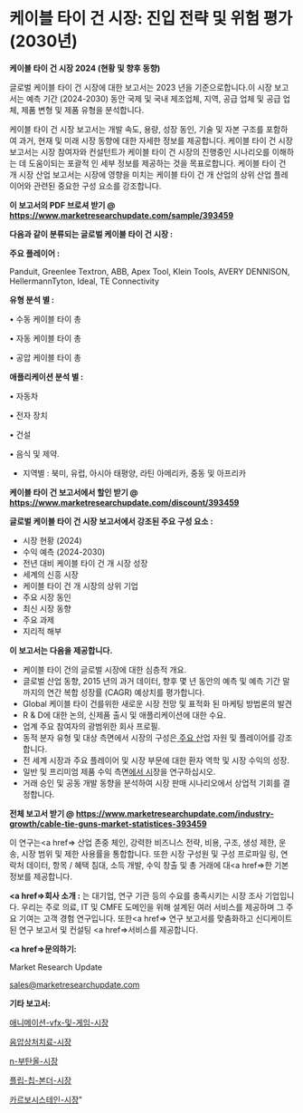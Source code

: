 # 케이블 타이 건 시장: 진입 전략 및 위험 평가(2030년)

<strong>케이블 타이 건 시장 2024 (현황 및 향후 동향)</strong>

글로벌 케이블 타이 건 시장에 대한 보고서는 2023 년을 기준으로합니다.이 시장 보고서는 예측 기간 (2024-2030) 동안 국제 및 국내 제조업체, 지역, 공급 업체 및 공급 업체, 제품 변형 및 제품 유형을 분석합니다.

케이블 타이 건 시장 보고서는 개발 속도, 용량, 성장 동인, 기술 및 자본 구조를 포함하여 과거, 현재 및 미래 시장 동향에 대한 자세한 정보를 제공합니다. 케이블 타이 건 시장 보고서는 시장 참여자와 컨설턴트가 케이블 타이 건 시장의 진행중인 시나리오를 이해하는 데 도움이되는 포괄적 인 세부 정보를 제공하는 것을 목표로합니다. 케이블 타이 건 개 시장 산업 보고서는 시장에 영향을 미치는 케이블 타이 건 개 산업의 상위 산업 플레이어와 관련된 중요한 구성 요소를 강조합니다.



<strong>이 보고서의 PDF 브로셔 받기 @ <a href=https://www.marketresearchupdate.com/sample/393459>https://www.marketresearchupdate.com/sample/393459</a></strong>



<strong>다음과 같이 분류되는 글로벌 케이블 타이 건 시장 :</strong>



<strong>주요 플레이어 :</strong>

Panduit, Greenlee Textron, ABB, Apex Tool, Klein Tools, AVERY DENNISON, HellermannTyton, Ideal, TE Connectivity



<strong>유형 분석 별 :</strong>

• 수동 케이블 타이 총

• 자동 케이블 타이 총

• 공압 케이블 타이 총



<strong>애플리케이션 분석 별 :</strong>

• 자동차

• 전자 장치

• 건설

• 음식 및 제약.

<ul>
  <li>지역별 : 북미, 유럽, 아시아 태평양, 라틴 아메리카, 중동 및 아프리카</li>
</ul>


<strong>케이블 타이 건 보고서에서 할인 받기 @ <a href=https://www.marketresearchupdate.com/discount/393459>https://www.marketresearchupdate.com/discount/393459</a></strong>



<strong>글로벌 케이블 타이 건 시장 보고서에서 강조된 주요 구성 요소 :</strong>
<ul>
  <li>시장 현황 (2024)</li>
  <li>수익 예측 (2024-2030)</li>
  <li>전년 대비 케이블 타이 건 개 시장 성장</li>
  <li>세계의 신흥 시장</li>
  <li>케이블 타이 건 개 시장의 상위 기업</li>
  <li>주요 시장 동인</li>
  <li>최신 시장 동향</li>
  <li>주요 과제</li>
  <li>지리적 해부</li>
</ul>


<strong>이 보고서는 다음을 제공합니다.</strong>
<ul>
  <li>케이블 타이 건의 글로벌 시장에 대한 심층적 개요.</li>
  <li>글로벌 산업 동향, 2015 년의 과거 데이터, 향후 몇 년 동안의 예측 및 예측 기간 말까지의 연간 복합 성장률 (CAGR) 예상치를 평가합니다.</li>
  <li>Global 케이블 타이 건를위한 새로운 시장 전망 및 표적화 된 마케팅 방법론의 발견</li>
  <li>R &amp; D에 대한 논의, 신제품 출시 및 애플리케이션에 대한 수요.</li>
  <li>업계 주요 참여자의 광범위한 회사 프로필.</li>
  <li>동적 분자 유형 및 대상 측면에서 시장의 구성은<a href=> 주요 산</a>업 자원 및 플레이어를 강조합니다.</li>
  <li>전 세계 시장과 주요 플레이어 및 시장 부문에 대한 환자 역학 및 시장 수익의 성장.</li>
  <li>일반 및 프리미엄 제품 수익 측면<a href=>에서 시</a>장을 연구하십시오.</li>
  <li>거래 승인 및 공동 개발 동향을 분석하여 시장 판매 시나리오에서 상업적 기회를 결정합니다.</li>
</ul>



<strong>전체 보고서 받기 @ <a href=https://www.marketresearchupdate.com/industry-growth/cable-tie-guns-market-statistices-393459>https://www.marketresearchupdate.com/industry-growth/cable-tie-guns-market-statistices-393459</a></strong>

이 연구는<a href=> 산업 존중</a> 체인, 강력한 비즈니스 전략, 비용, 구조, 생성 제한, 운송, 시장 범위 및 제한 사용률을 통합합니다. 또한 시장 구성원 및 구성 프로파일 링, 연락처 데이터, 항목 / 혜택 침대, 소득 개발, 수익 창출 및 총 거래에 대<a href=>한 기본 </a>정보를 제공합니다.



<strong><a href=>회사 소</a>개 :</strong>
는 대기업, 연구 기관 등의 수요를 충족시키는 시장 조사 기업입니다. 우리는 주로 의료, IT 및 CMFE 도메인을 위해 설계된 여러 서비스를 제공하며 그 주요 기여는 고객 경험 연구입니다. 또한<a href=> 연구 보</a>고서를 맞춤화하고 신디케이트 된 연구 보고서 및 컨설팅 <a href=>서비스</a>를 제공합니다.



<strong><a href=>문의하기:</a></strong>

Market Research Update

sales@marketresearchupdate.com



<strong>기타 보고서:</strong>

<a href=https://www.linkedin.com/pulse/애니메이션-vfx-및-게임-시장-동향-성장-전망-market-matrix-musings-analysis/>애니메이션-vfx-및-게임-시장</a>

<a href=https://www.linkedin.com/pulse/음압상처치료-시장-진입-전략-및-위험-평가2029년-consumer-connection-compendium-ana-ceg9f/>음압상처치료-시장</a>

<a href=https://www.linkedin.com/pulse/n-부탄올-시장-현재-및-미래-성장-2029-consumer-connection-chronicles-24--qx0jf/>n-부탄올-시장</a>

<a href=https://www.linkedin.com/pulse/플립-칩-본더-시장-진입-전략-및-위험-평가2030년-analytics-alchemy-360-analysis-q0xrf/>플립-칩-본더-시장</a>

<a href=https://www.linkedin.com/pulse/카르보시스테인-시장-규모-및-성장-2023-market-matrix-musings-analysis-e0gef/>카르보시스테인-시장</a>"
